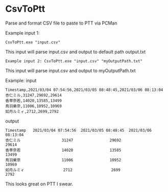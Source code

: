 # CsvToPtt
Parse and format CSV file to paste to PTT via PCMan

Example input 1: 
````
CsvToPtt.exe "input.csv"
````
This input will parse input.csv and output to default path output.txt

````
Example input 2: CsvToPtt.exe "input.csv" "myOutputPath.txt"
````
This input will parse input.csv and output to myOutputPath.txt

Example:
input
````
Timestamp,2021/03/04 07:54:56,2021/03/05 08:48:45,2021/03/06 08:13:04
杏仁ミル,31247,29692,29614
香草奈若,14020,13585,13499
鳥羽樂奈,11006,10952,10969
如月ルミィ,2712,2699,2792
````

output
````
Timestamp   2021/03/04 07:54:56  2021/03/05 08:48:45  2021/03/06 08:13:04
杏仁ミル                  31247                29692                29614
香草奈若                  14020                13585                13499
鳥羽樂奈                  11006                10952                10969
如月ルミィ                 2712                 2699                 2792
````
This looks great on PTT I swear.
